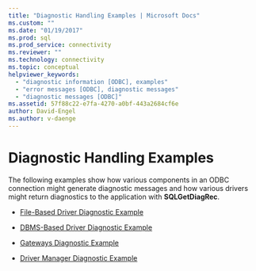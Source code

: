 ```yaml
---
title: "Diagnostic Handling Examples | Microsoft Docs"
ms.custom: ""
ms.date: "01/19/2017"
ms.prod: sql
ms.prod_service: connectivity
ms.reviewer: ""
ms.technology: connectivity
ms.topic: conceptual
helpviewer_keywords: 
  - "diagnostic information [ODBC], examples"
  - "error messages [ODBC], diagnostic messages"
  - "diagnostic messages [ODBC]"
ms.assetid: 57f88c22-e7fa-4270-a0bf-443a2684cf6e
author: David-Engel
ms.author: v-daenge
---
```

# Diagnostic Handling Examples
The following examples show how various components in an ODBC connection might generate diagnostic messages and how various drivers might return diagnostics to the application with **SQLGetDiagRec**.  
  
-   [File-Based Driver Diagnostic Example](../../../odbc/reference/develop-app/file-based-driver-diagnostic-example.md)  
  
-   [DBMS-Based Driver Diagnostic Example](../../../odbc/reference/develop-app/dbms-based-driver-diagnostic-example.md)  
  
-   [Gateways Diagnostic Example](../../../odbc/reference/develop-app/gateways-diagnostic-example.md)  
  
-   [Driver Manager Diagnostic Example](../../../odbc/reference/develop-app/driver-manager-diagnostic-example.md)
